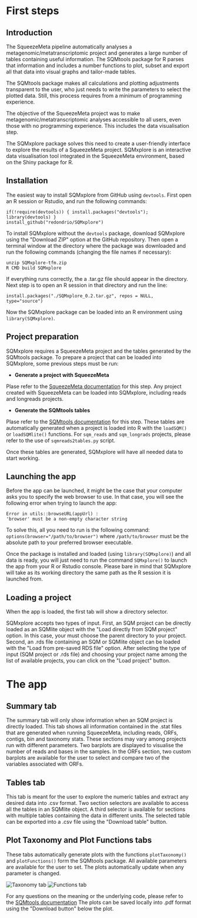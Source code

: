 # First steps

## Introduction

The SqueezeMeta pipeline automatically analyses a metagenomic/metatranscriptomic project and generates a large number of tables containing useful information. The SQMtools package for R parses that information and includes a number functions to plot, subset and export all that data into visual graphs and tailor-made tables.

The SQMtools package makes all calculations and plotting adjustments transparent to the user, who just needs to write the parameters to select the plotted data. Still, this process requires from a minimum of programming experience.

The objective of the SqueezeMeta project was to make metagenomic/metatranscriptomic analyses accessible to all users, even those with no programming experience. This includes the data visualisation step.

The SQMxplore package solves this need to create a user-friendly interface to explore the results of a SqueezeMeta project. SQMxplore is an interactive data visualisation tool integrated in the SqueezeMeta environment, based on the Shiny package for R.

## Installation

The easiest way to install SQMxplore from GitHub using `devtools`. First open an R session or Rstudio, and run the following commands:
```
if(!require(devtools)) { install.packages("devtools"); library(devtools) }
install_github("redondrio/SQMxplore")
```

To install SQMxplore without the `devtools` package, download SQMxplore using the "Download ZIP" option at the GitHub repository.
Then open a terminal window at the directory where the package was downloaded and run the following commands (changing the file names if necessary):
```
unzip SQMxplore-tfm.zip
R CMD build SQMxplore
```
If everything runs correctly, the a .tar.gz file should appear in the directory.
Next step is to open an R session in that directory and run the line:
```
install.packages("./SQMxplore_0.2.tar.gz", repos = NULL, type="source")
```

Now the SQMxplore package can be loaded into an R environment using `library(SQMxplore)`.

## Project preparation

SQMxplore requires a SqueezeMeta project and the tables generated by the SQMtools package.
To prepare a project that can be loaded into SQMxplore, some previous steps must be run:

* **Generate a project with SqueezeMeta**

Plase refer to the [SqueezeMeta documentation](https://github.com/jtamames/SqueezeMeta "SqueezeMeta documentation") for this step. Any project created with SqueezeMeta can be loaded into SQMxplore, including reads and longreads projects.

* **Generate the SQMtools tables**

Plase refer to the [SQMtools documentation](https://github.com/jtamames/SqueezeMeta/wiki/Using-R-to-analyze-your-SQM-results "SQMtools documentation") for this step. These tables are automatically generated when a project is loaded into R with the `loadSQM()` or `loadSQMlite()` functions. For `sqm_reads` and `sqm_longrads` projects, please refer to the use of `sqmreads2tables.py` script.

Once these tables are generated, SQMxplore will have all needed data to start working.

## Launching the app

Before the app can be launched, it might be the case that your computer asks you to specify the web browser to use. In that case, you will see the following error when trying to launch the app:
```
Error in utils::browseURL(appUrl) :
'browser' must be a non-empty character string
```

To solve this, all you need to run is the following command:
`options(browser="/path/to/browser")`
where `/path/to/browser` must be the absolute path to your preferred browser executable.

Once the package is installed and loaded (using `library(SQMxplore)`) and all data is ready, you will just need to run the command `SQMxplore()` to launch the app from your R or Rstudio console. Please bare in mind that SQMxplore will take as its working directory the same path as the R session it is launched from.

## Loading a project

When the app is loaded, the first tab will show a directory selector.

SQMxplore accepts two types of input. First, an SQM project can be directly loaded as an SQMlite object with the "Load directly from SQM project" option. In this case, your must choose the parent directory to your project.
Second, an .rds file containing an SQM or SQMlite object can be loaded with the "Load from pre-saved RDS file" option.
After selecting the type of input (SQM project or .rds file) and choosing your project name among the list of available projects, you can click on the "Load project" button.

# The app
## Summary tab
The summary tab will only show information when an SQM project is directly loaded.
This tab shows all information contained in the .stat files that are generated when running SqueezeMeta, including reads, ORFs, contigs, bin and taxonomy stats. These sections may vary among projects run with different parameters.
Two barplots are displayed to visualise the number of reads and bases in the samples. In the ORFs section, two custom barplots are available for the user to select and compare two of the variables associated with ORFs.

## Tables tab
This tab is meant for the user to explore the numeric tables and extract any desired data into .csv format.
Two section selectors are available to access all the tables in an SQMlite object. A third selector is available for sections with multiple tables containing the data in different units.
The selected table can be exported into a .csv file using the "Download table" button.

## Plot Taxonomy and Plot Functions tabs
These tabs automatically generate plots with the functions `plotTaxonomy()` and `plotFunctions()` form the SQMtools package.
All available parameters are available for the user to set. The plots automatically update when any parameter is changed.

![Taxonomy tab](https://github.com/redondrio/SQMxplore/blob/master/data/.SQMx_tax_tab.png "Taxonomy tab")
![Functions tab](https://github.com/redondrio/SQMxplore/blob/master/data/.SQMx_fun_tab.png "Functions tab")

For any questions on the meaning or the underlying code, please refer to the [SQMtools documentation](https://github.com/jtamames/SqueezeMeta/wiki/Using-R-to-analyze-your-SQM-results "SQMtools documentation")
The plots can be saved locally into .pdf format using the "Download button" below the plot.


